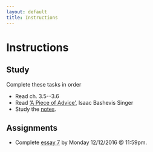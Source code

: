 ```yaml
---
layout: default
title: Instructions
---
```




# Instructions #

## Study

Complete these tasks in order

+ Read ch. 3.5--3.6
+ Read [‘A Piece of Advice’,](/Teaching/Examined/Ethics/PieceOfAdvice.pdf) Isaac Bashevis Singer
+ Study the [notes](/Teaching/Examined/Ethics/Handout4).  



## Assignments

+ Complete [essay 7](/Teaching/Examined/Ethics/DQ3) by Monday 12/12/2016 @ 11:59pm.



